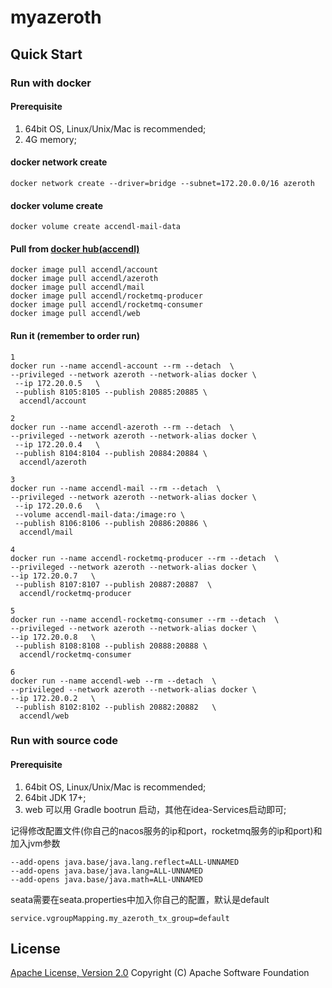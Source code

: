 # myazeroth

## Quick Start

### Run with docker

#### Prerequisite
1. 64bit OS, Linux/Unix/Mac is recommended;
2. 4G memory;

#### docker network create
```shell
docker network create --driver=bridge --subnet=172.20.0.0/16 azeroth
```

#### docker volume create
```shell
docker volume create accendl-mail-data
```

#### Pull from [docker hub(accendl)](https://hub.docker.com/u/accendl)

```shell
docker image pull accendl/account
docker image pull accendl/azeroth
docker image pull accendl/mail
docker image pull accendl/rocketmq-producer
docker image pull accendl/rocketmq-consumer
docker image pull accendl/web
```

#### Run it (remember to order run)

```shell
1
docker run --name accendl-account --rm --detach  \
--privileged --network azeroth --network-alias docker \
 --ip 172.20.0.5   \
 --publish 8105:8105 --publish 20885:20885 \
  accendl/account 

2
docker run --name accendl-azeroth --rm --detach  \
--privileged --network azeroth --network-alias docker \
 --ip 172.20.0.4   \
 --publish 8104:8104 --publish 20884:20884 \
  accendl/azeroth 
  
3
docker run --name accendl-mail --rm --detach  \
--privileged --network azeroth --network-alias docker \
 --ip 172.20.0.6   \
 --volume accendl-mail-data:/image:ro \
 --publish 8106:8106 --publish 20886:20886 \
  accendl/mail 

4
docker run --name accendl-rocketmq-producer --rm --detach  \
--privileged --network azeroth --network-alias docker \
--ip 172.20.0.7   \
 --publish 8107:8107 --publish 20887:20887  \
  accendl/rocketmq-producer
  
5
docker run --name accendl-rocketmq-consumer --rm --detach  \
--privileged --network azeroth --network-alias docker \
--ip 172.20.0.8   \
 --publish 8108:8108 --publish 20888:20888 \
  accendl/rocketmq-consumer

6  
docker run --name accendl-web --rm --detach  \
--privileged --network azeroth --network-alias docker \
--ip 172.20.0.2   \
 --publish 8102:8102 --publish 20882:20882   \
  accendl/web
```

### Run with source code


#### Prerequisite
1. 64bit OS, Linux/Unix/Mac is recommended;
2. 64bit JDK 17+;
3. web 可以用 Gradle bootrun 启动，其他在idea-Services启动即可;

记得修改配置文件(你自己的nacos服务的ip和port，rocketmq服务的ip和port)和加入jvm参数
```shell
--add-opens java.base/java.lang.reflect=ALL-UNNAMED 
--add-opens java.base/java.lang=ALL-UNNAMED 
--add-opens java.base/java.math=ALL-UNNAMED
```

seata需要在seata.properties中加入你自己的配置，默认是default
```shell
service.vgroupMapping.my_azeroth_tx_group=default
```

## License
[Apache License, Version 2.0](http://www.apache.org/licenses/LICENSE-2.0.html) Copyright (C) Apache Software Foundation